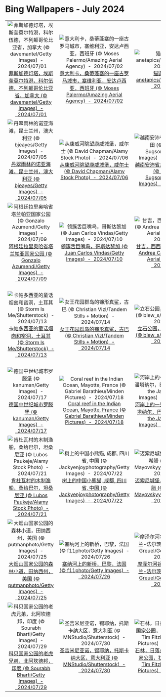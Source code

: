 # Bing Wallpapers - July 2024

| | | | |
|:-------------------------:|:-------------------------:|:-------------------------:|:-------------------------:|
| ![菲斯加德灯塔，埃斯奎莫尔特港，科尔伍德，不列颠哥伦比亚省，加拿大 (© davemantel/Getty Images)  -  2024/07/01](https://cn.bing.com/th?id=OHR.FisgardLighthouse_ZH-CN5474064913_UHD.jpg&w=480)[菲斯加德灯塔，埃斯奎莫尔特港，科尔伍德，不列颠哥伦比亚省，加拿大 (© davemantel/Getty Images)  -  2024/07/01](https://cn.bing.com/th?id=OHR.FisgardLighthouse_ZH-CN5474064913_UHD.jpg) | ![意大利卡，桑蒂蓬塞的一座古罗马城市，塞维利亚，安达卢西亚，西班牙 (© Moses Palermo/Amazing Aerial Agency)  -  2024/07/02](https://cn.bing.com/th?id=OHR.ItalicaRuins_ZH-CN5932138207_UHD.jpg&w=480)[意大利卡，桑蒂蓬塞的一座古罗马城市，塞维利亚，安达卢西亚，西班牙 (© Moses Palermo/Amazing Aerial Agency)  -  2024/07/02](https://cn.bing.com/th?id=OHR.ItalicaRuins_ZH-CN5932138207_UHD.jpg) | ![猫鼬家族 (© anetapics/Shutterstock)  -  2024/07/03](https://cn.bing.com/th?id=OHR.MeerkatManor_ZH-CN2486051161_UHD.jpg&w=480)[猫鼬家族 (© anetapics/Shutterstock)  -  2024/07/03](https://cn.bing.com/th?id=OHR.MeerkatManor_ZH-CN2486051161_UHD.jpg) | ![扎哈拉德拉谢拉，安达卢西亚，西班牙 (© Francesco Carovillano/eStock Photo)  -  2024/07/04](https://cn.bing.com/th?id=OHR.ZaharaDeLaSierra_ZH-CN6500182265_UHD.jpg&w=480)[扎哈拉德拉谢拉，安达卢西亚，西班牙 (© Francesco Carovillano/eStock Photo)  -  2024/07/04](https://cn.bing.com/th?id=OHR.ZaharaDeLaSierra_ZH-CN6500182265_UHD.jpg) |
| ![丹翠雨林的诺亚海滩，昆士兰州，澳大利亚 (© bjeayes/Getty Images)  -  2024/07/05](https://cn.bing.com/th?id=OHR.NoahBeach_ZH-CN6676061324_UHD.jpg&w=480)[丹翠雨林的诺亚海滩，昆士兰州，澳大利亚 (© bjeayes/Getty Images)  -  2024/07/05](https://cn.bing.com/th?id=OHR.NoahBeach_ZH-CN6676061324_UHD.jpg) | ![从康威河眺望康威城堡，威尔士 (© David Chapman/Alamy Stock Photo)  -  2024/07/06](https://cn.bing.com/th?id=OHR.ConwyRiver_ZH-CN6871799250_UHD.jpg&w=480)[从康威河眺望康威城堡，威尔士 (© David Chapman/Alamy Stock Photo)  -  2024/07/06](https://cn.bing.com/th?id=OHR.ConwyRiver_ZH-CN6871799250_UHD.jpg) | ![越南安沛省木仓寨的水稻梯田 (© Kiatanan Sugsompian/Getty Images)  -  2024/07/07](https://cn.bing.com/th?id=OHR.YenBaiTerraces_ZH-CN7224453501_UHD.jpg&w=480)[越南安沛省木仓寨的水稻梯田 (© Kiatanan Sugsompian/Getty Images)  -  2024/07/07](https://cn.bing.com/th?id=OHR.YenBaiTerraces_ZH-CN7224453501_UHD.jpg) | ![野生蓝莓 (© Baac3nes/Getty Images)  -  2024/07/08](https://cn.bing.com/th?id=OHR.NorwayBlueberries_ZH-CN7643097235_UHD.jpg&w=480)[野生蓝莓 (© Baac3nes/Getty Images)  -  2024/07/08](https://cn.bing.com/th?id=OHR.NorwayBlueberries_ZH-CN7643097235_UHD.jpg) |
| ![阿根廷拉里奥哈省塔兰帕亚国家公园 (© Gonzalo Azumendi/Getty Images)  -  2024/07/09](https://cn.bing.com/th?id=OHR.TalampayaNP_ZH-CN7905859626_UHD.jpg&w=480)[阿根廷拉里奥哈省塔兰帕亚国家公园 (© Gonzalo Azumendi/Getty Images)  -  2024/07/09](https://cn.bing.com/th?id=OHR.TalampayaNP_ZH-CN7905859626_UHD.jpg) | ![领簇舌巨嘴鸟，哥斯达黎加 (© Juan Carlos Vindas/Getty Images)  -  2024/07/10](https://cn.bing.com/th?id=OHR.CollaredAracari_ZH-CN8787234462_UHD.jpg&w=480)[领簇舌巨嘴鸟，哥斯达黎加 (© Juan Carlos Vindas/Getty Images)  -  2024/07/10](https://cn.bing.com/th?id=OHR.CollaredAracari_ZH-CN8787234462_UHD.jpg) | ![甘吉，西西里岛，意大利 (© Andrea Caruso/Amazing Aerial Agency)  -  2024/07/11](https://cn.bing.com/th?id=OHR.GangiSicily_ZH-CN9086944081_UHD.jpg&w=480)[甘吉，西西里岛，意大利 (© Andrea Caruso/Amazing Aerial Agency)  -  2024/07/11](https://cn.bing.com/th?id=OHR.GangiSicily_ZH-CN9086944081_UHD.jpg) | ![雷尼尔山国家公园的野花，华盛顿州，美国 (© RomanKhomlyak/Getty Images)  -  2024/07/12](https://cn.bing.com/th?id=OHR.RainierWildflowers_ZH-CN7392242353_UHD.jpg&w=480)[雷尼尔山国家公园的野花，华盛顿州，美国 (© RomanKhomlyak/Getty Images)  -  2024/07/12](https://cn.bing.com/th?id=OHR.RainierWildflowers_ZH-CN7392242353_UHD.jpg) |
| ![卡帕多西亚的童话烟囱和窑洞，土耳其 (© Storm Is Me/Shutterstock)  -  2024/07/13](https://cn.bing.com/th?id=OHR.CappadociaRocks_ZH-CN9283633861_UHD.jpg&w=480)[卡帕多西亚的童话烟囱和窑洞，土耳其 (© Storm Is Me/Shutterstock)  -  2024/07/13](https://cn.bing.com/th?id=OHR.CappadociaRocks_ZH-CN9283633861_UHD.jpg) | ![女王花园群岛的镰形真鲨，古巴 (© Christian Vizl/Tandem Stills + Motion)  -  2024/07/14](https://cn.bing.com/th?id=OHR.SilkyShark_ZH-CN9523915460_UHD.jpg&w=480)[女王花园群岛的镰形真鲨，古巴 (© Christian Vizl/Tandem Stills + Motion)  -  2024/07/14](https://cn.bing.com/th?id=OHR.SilkyShark_ZH-CN9523915460_UHD.jpg) | ![立石公园，神奈川县，日本 (© blew_s/Shutterstock)  -  2024/07/15](https://cn.bing.com/th?id=OHR.TateishiPark_ZH-CN9903501398_UHD.jpg&w=480)[立石公园，神奈川县，日本 (© blew_s/Shutterstock)  -  2024/07/15](https://cn.bing.com/th?id=OHR.TateishiPark_ZH-CN9903501398_UHD.jpg) | ![斯卡拉布雷的新石器时代遗迹,奥克尼群岛,苏格兰 (© Paul Williams - FunkyStock/Getty Images)  -  2024/07/16](https://cn.bing.com/th?id=OHR.AncientOrkney_ZH-CN1110318653_UHD.jpg&w=480)[斯卡拉布雷的新石器时代遗迹,奥克尼群岛,苏格兰 (© Paul Williams - FunkyStock/Getty Images)  -  2024/07/16](https://cn.bing.com/th?id=OHR.AncientOrkney_ZH-CN1110318653_UHD.jpg) |
| ![德国中世纪城市罗滕堡 (© kanuman/Getty Images)  -  2024/07/17](https://cn.bing.com/th?id=OHR.MedievalRothenburg_ZH-CN1522774136_UHD.jpg&w=480)[德国中世纪城市罗滕堡 (© kanuman/Getty Images)  -  2024/07/17](https://cn.bing.com/th?id=OHR.MedievalRothenburg_ZH-CN1522774136_UHD.jpg) | ![Coral reef in the Indian Ocean, Mayotte, France (© Gabriel Barathieu/Minden Pictures)  -  2024/07/18](https://cn.bing.com/th?id=OHR.MayotteCoral_ZH-CN8106288026_UHD.jpg&w=480)[Coral reef in the Indian Ocean, Mayotte, France (© Gabriel Barathieu/Minden Pictures)  -  2024/07/18](https://cn.bing.com/th?id=OHR.MayotteCoral_ZH-CN8106288026_UHD.jpg) | ![河岸上的一只年轻美洲虎，潘塔纳尔，巴西 (© Tambako the Jaguar/Getty Images)  -  2024/07/19](https://cn.bing.com/th?id=OHR.YoungJaguar_ZH-CN2249923627_UHD.jpg&w=480)[河岸上的一只年轻美洲虎，潘塔纳尔，巴西 (© Tambako the Jaguar/Getty Images)  -  2024/07/19](https://cn.bing.com/th?id=OHR.YoungJaguar_ZH-CN2249923627_UHD.jpg) | ![月球 (© Victor Blum/Getty Images)  -  2024/07/20](https://cn.bing.com/th?id=OHR.MineralMoon_ZH-CN2555749456_UHD.jpg&w=480)[月球 (© Victor Blum/Getty Images)  -  2024/07/20](https://cn.bing.com/th?id=OHR.MineralMoon_ZH-CN2555749456_UHD.jpg) |
| ![肯杜瓦村的木制渔船，桑给巴尔，坦桑尼亚 (© Lubos Paukeje/Alamy Stock Photo)  -  2024/07/21](https://cn.bing.com/th?id=OHR.ZanzibarBoats_ZH-CN2915388379_UHD.jpg&w=480)[肯杜瓦村的木制渔船，桑给巴尔，坦桑尼亚 (© Lubos Paukeje/Alamy Stock Photo)  -  2024/07/21](https://cn.bing.com/th?id=OHR.ZanzibarBoats_ZH-CN2915388379_UHD.jpg) | ![树上的中国小熊猫, 成都, 四川省, 中国 (© Jackyenjoyphotography/Getty Images)  -  2024/07/22](https://cn.bing.com/th?id=OHR.TheGreatHeat2024_ZH-CN6033129823_UHD.jpg&w=480)[树上的中国小熊猫, 成都, 四川省, 中国 (© Jackyenjoyphotography/Getty Images)  -  2024/07/22](https://cn.bing.com/th?id=OHR.TheGreatHeat2024_ZH-CN6033129823_UHD.jpg) | ![迈索尼城堡，麦西尼亚州，希腊 (© Andrew Mayovskyy/Shutterstock)  -  2024/07/23](https://cn.bing.com/th?id=OHR.MethoniCastle_ZH-CN4054146065_UHD.jpg&w=480)[迈索尼城堡，麦西尼亚州，希腊 (© Andrew Mayovskyy/Shutterstock)  -  2024/07/23](https://cn.bing.com/th?id=OHR.MethoniCastle_ZH-CN4054146065_UHD.jpg) | ![北约克郡的黑面羊羊群，英格兰 (© R A Kearton/Getty Images)  -  2024/07/24](https://cn.bing.com/th?id=OHR.SheepCousins_ZH-CN4262132476_UHD.jpg&w=480)[北约克郡的黑面羊羊群，英格兰 (© R A Kearton/Getty Images)  -  2024/07/24](https://cn.bing.com/th?id=OHR.SheepCousins_ZH-CN4262132476_UHD.jpg) |
| ![大烟山国家公园的森林小道，田纳西州，美国 (© putmanphoto/Getty Images)  -  2024/07/25](https://cn.bing.com/th?id=OHR.SmokyMountainTrail_ZH-CN4691667074_UHD.jpg&w=480)[大烟山国家公园的森林小道，田纳西州，美国 (© putmanphoto/Getty Images)  -  2024/07/25](https://cn.bing.com/th?id=OHR.SmokyMountainTrail_ZH-CN4691667074_UHD.jpg) | ![塞纳河上的新桥，巴黎，法国 (© f11photo/Getty Images)  -  2024/07/26](https://cn.bing.com/th?id=OHR.PontNeuf_ZH-CN3158359446_UHD.jpg&w=480)[塞纳河上的新桥，巴黎，法国 (© f11photo/Getty Images)  -  2024/07/26](https://cn.bing.com/th?id=OHR.PontNeuf_ZH-CN3158359446_UHD.jpg) | ![摩泽尔河谷的葡萄园，莱茵兰-法尔茨，德国 (© Jorg Greuel/Getty Images)  -  2024/07/27](https://cn.bing.com/th?id=OHR.RhinelandVineyards_ZH-CN3332101688_UHD.jpg&w=480)[摩泽尔河谷的葡萄园，莱茵兰-法尔茨，德国 (© Jorg Greuel/Getty Images)  -  2024/07/27](https://cn.bing.com/th?id=OHR.RhinelandVineyards_ZH-CN3332101688_UHD.jpg) | ![斯科讷省海滩上的浴场小屋，瑞典 (© Martin Wahlborg/Getty Images)  -  2024/07/28](https://cn.bing.com/th?id=OHR.BeachHutsSweden_ZH-CN4193150313_UHD.jpg&w=480)[斯科讷省海滩上的浴场小屋，瑞典 (© Martin Wahlborg/Getty Images)  -  2024/07/28](https://cn.bing.com/th?id=OHR.BeachHutsSweden_ZH-CN4193150313_UHD.jpg) |
| ![科贝国家公园的老虎兄弟，北阿坎德邦，印度 (© Sourabh Bharti/Getty Images)  -  2024/07/29](https://cn.bing.com/th?id=OHR.CorbettTigers_ZH-CN6927569938_UHD.jpg&w=480)[科贝国家公园的老虎兄弟，北阿坎德邦，印度 (© Sourabh Bharti/Getty Images)  -  2024/07/29](https://cn.bing.com/th?id=OHR.CorbettTigers_ZH-CN6927569938_UHD.jpg) | ![圣吉米尼亚诺，锡耶纳，托斯卡纳大区，意大利亚 (© MNStudio/Shutterstock)  -  2024/07/30](https://cn.bing.com/th?id=OHR.GimignanoTuscany_ZH-CN8059318824_UHD.jpg&w=480)[圣吉米尼亚诺，锡耶纳，托斯卡纳大区，意大利亚 (© MNStudio/Shutterstock)  -  2024/07/30](https://cn.bing.com/th?id=OHR.GimignanoTuscany_ZH-CN8059318824_UHD.jpg) | ![石林，日落点，布莱斯峡谷国家公园，犹他州，美国 (© Tim Fitzharris/Minden Pictures)  -  2024/07/31](https://cn.bing.com/th?id=OHR.HoodoosBryce_ZH-CN8398575172_UHD.jpg&w=480)[石林，日落点，布莱斯峡谷国家公园，犹他州，美国 (© Tim Fitzharris/Minden Pictures)  -  2024/07/31](https://cn.bing.com/th?id=OHR.HoodoosBryce_ZH-CN8398575172_UHD.jpg) |  |

